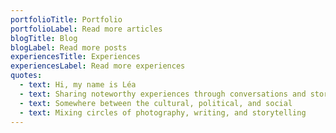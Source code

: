 ```yaml
---
portfolioTitle: Portfolio
portfolioLabel: Read more articles
blogTitle: Blog
blogLabel: Read more posts
experiencesTitle: Experiences
experiencesLabel: Read more experiences
quotes:
  - text: Hi, my name is Léa
  - text: Sharing noteworthy experiences through conversations and stories
  - text: Somewhere between the cultural, political, and social
  - text: Mixing circles of photography, writing, and storytelling
---
```

